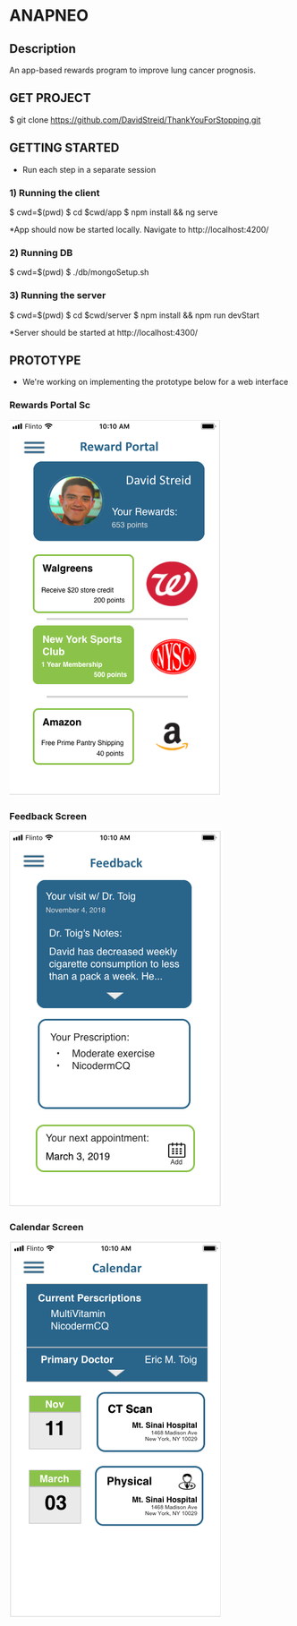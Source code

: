 # ANAPNEO

## Description
An app-based rewards program to improve lung cancer prognosis.

## GET PROJECT
$ git clone https://github.com/DavidStreid/ThankYouForStopping.git

## GETTING STARTED
* Run each step in a separate session
### 1) Running the client
$ cwd=$(pwd)
$ cd $cwd/app 
$ npm install && ng serve

*App should now be started locally. Navigate to http://localhost:4200/

### 2) Running DB
$ cwd=$(pwd)
$ ./db/mongoSetup.sh

### 3) Running the server
$ cwd=$(pwd)
$ cd $cwd/server
$ npm install && npm run devStart

*Server should be started at http://localhost:4300/

## PROTOTYPE
* We're working on implementing the prototype below for a web interface
### Rewards Portal Sc
![Rewards Portal](/md/RewardPortal.png)

### Feedback Screen
![Feedback](/md/Feedback.png)

### Calendar Screen
![Feedback](/md/Calendar.png)


